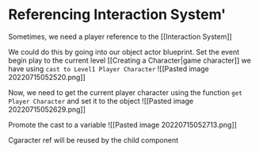 # Referencing Interaction System'
Sometimes, we need a player reference to the [[Interaction System]] 

We could do this by going into our object actor blueprint. Set the event begin play to the current level [[Creating a Character|game character]] we have using `cast to Level1 Player Character`
![[Pasted image 20220715052520.png]]

Now, we need to get the current player character using the function `get Player Character`
and set it to the object
![[Pasted image 20220715052629.png]]

Promote the cast to a variable
![[Pasted image 20220715052713.png]]

Cgaracter ref will be reused by the child component